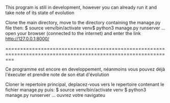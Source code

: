 This program is still in development, however you can already run it and take note of its state of evolution

Clone the main directory, move to the directory containing the manage.py file then:
$ source venv/bin/activate
venv$ python3 manage.py runserver
...
open your browser (connected to the internet) and enter the link
http://127.0.0.1:8000/

===============================================================================================================

Ce programme est encore en developpement, néanmoins vous pouvez déjà l'éxecuter et prendre note de son état d'évolution

Cloner le repertoire principal, deplacez-vous vers le repertoire contenant le fichier manage.py puis:
$ source venv/bin/activate
venv $ python3 manage.py runserver
...
ouvrez votre navigateu